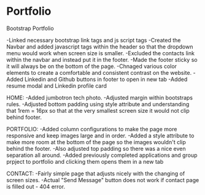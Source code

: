 # Portfolio
Bootstrap Portfolio

-Linked necessary bootstrap link tags and js script tags
-Created the Navbar and added javascript tags within the header so that the dropdown menu would work when screen size is smaller.
-Excluded the contacts link within the navbar and instead put it in the footer.
-Made the footer sticky so it will always be on the bottom of the page.
-Chnaged various color elements to create a comfortable and consistent contrast on the website.
-Added Linkedin and Github buttons in footer to open in new tab
-Added resume modal and Linkedin profile card

HOME:
-Added jumbotron tech photo.
-Adjusted margin within bootstraps rules.
-Adjusted bottom padding using style attribute and understanding that 1rem = 16px so that at the very smallest screen size it would not clip behind footer.

PORTFOLIO:
-Added column configurations to make the page more responsive and keep images large and in order.
-Added a style attribute to make more room at the bottom of the page so the images wouldn't clip behind the footer.
-Also adjusted top padding so there was a nice even separation all around.
-Added previously completed applications and group prpject to portfolio and clicking them opens them in a new tab

CONTACT:
-Fairly simple page that adjusts nicely with the changing of screen sizes.
-Actual "Send Message" button does not work if contact page is filled out - 404 error.



